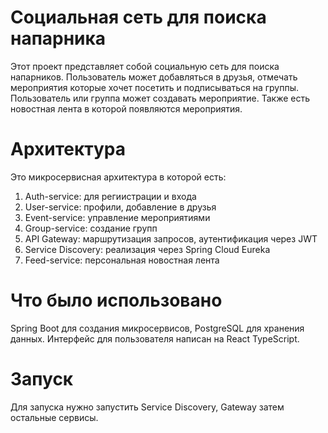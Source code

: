 # Социальная сеть для поиска напарника
Этот проект представляет собой социальную сеть для поиска напарников. Пользователь может добавляться в друзья, отмечать мероприятия которые хочет посетить и подписываться на группы. Пользователь или группа может создавать мероприятие. Также есть новостная лента в которой появляются мероприятия.
# Архитектура
Это микросервисная архитектура в которой есть: 
1) Auth-service: для региистрации и входа
2) User-service: профили, добавление в друзья
3) Event-service: управление мероприятиями
4) Group-service: создание групп
5) API Gateway: маршрутизация запросов, аутентификация через JWT
6) Service Discovery: реализация через Spring Cloud Eureka
7) Feed-service: персональная новостная лента
# Что было использовано
Spring Boot для создания микросервисов, PostgreSQL для хранения данных. Интерфейс для пользователя написан на React TypeScript.
# Запуск
Для запуска нужно запустить Service Discovery, Gateway затем остальные сервисы.
